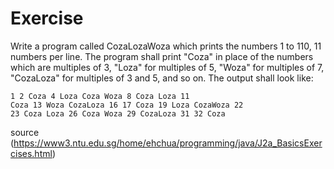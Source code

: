 # Exercise

Write a program called CozaLozaWoza which prints the numbers 1 to 110, 11 numbers per line. The program shall print "Coza" in place of the numbers which are multiples of 3, "Loza" for multiples of 5, "Woza" for multiples of 7, "CozaLoza" for multiples of 3 and 5, and so on. The output shall look like:
```
1 2 Coza 4 Loza Coza Woza 8 Coza Loza 11 
Coza 13 Woza CozaLoza 16 17 Coza 19 Loza CozaWoza 22 
23 Coza Loza 26 Coza Woza 29 CozaLoza 31 32 Coza
```
source (https://www3.ntu.edu.sg/home/ehchua/programming/java/J2a_BasicsExercises.html)
